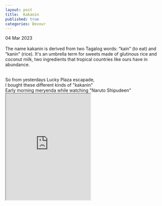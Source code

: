 ```yaml
---
layout: post
title:  Kakanin
published: true
categories: Devour
---
```

04 Mar 2023
<br>
<br>
The name kakanin is derived from two Tagalog words: “kain” (to eat) and “kanin” (rice). It's an umbrella term for sweets made of glutinous rice and coconut milk, two ingredients that tropical countries like ours have in abundance.
<br>
<!--more-->
<br>
So from yesterdays Lucky Plaza escapade,
<br>
I bought these different kinds of "kakanin"
<br>
Early morning meryenda while watching "Naruto Shipudeen"
<br>
<iframe src="https://drive.google.com/file/d/1FvBC_J16r9EhxQETVKpGBvwNobu53SFH/preview" width="270" height="340" allow="autoplay"></iframe>

